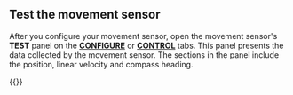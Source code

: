 ## Test the movement sensor

After you configure your movement sensor, open the movement sensor's **TEST** panel on the [**CONFIGURE**](/configure/) or [**CONTROL**](/fleet/control/) tabs.
This panel presents the data collected by the movement sensor.
The sections in the panel include the position, linear velocity and compass heading.

{{<imgproc src="/components/movement-sensor/movement-sensor-control-tab-gps.png" resize="800x" declaredimensions=true alt="The movement sensor component in the test panel">}}

